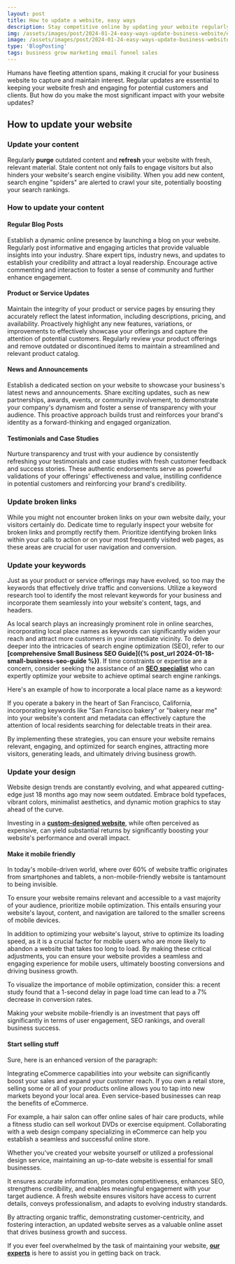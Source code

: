 ```yaml
---
layout: post
title: How to update a website, easy ways
description: Stay competitive online by updating your website regularly. Ensure user-friendliness and relevance with these simple yet impactful strategies.
img: /assets/images/post/2024-01-24-easy-ways-update-business-website/easy-ways-update-business-website.jpg
image: /assets/images/post/2024-01-24-easy-ways-update-business-website/easy-ways-update-business-website.jpg
type: 'BlogPosting'
tags: business grow marketing email funnel sales
---
```


Humans have fleeting attention spans, making it crucial for your business website to capture and maintain interest. Regular updates are essential to keeping your website fresh and engaging for potential customers and clients. But how do you make the most significant impact with your website updates?

## How to update your website
### Update your content
Regularly **purge** outdated content and **refresh** your website with fresh, relevant material. Stale content not only fails to engage visitors but also hinders your website's search engine visibility. When you add new content, search engine "spiders" are alerted to crawl your site, potentially boosting your search rankings.

### How to update your content
#### Regular Blog Posts
Establish a dynamic online presence by launching a blog on your website. Regularly post informative and engaging articles that provide valuable insights into your industry. Share expert tips, industry news, and updates to establish your credibility and attract a loyal readership. Encourage active commenting and interaction to foster a sense of community and further enhance engagement.

#### Product or Service Updates
Maintain the integrity of your product or service pages by ensuring they accurately reflect the latest information, including descriptions, pricing, and availability. Proactively highlight any new features, variations, or improvements to effectively showcase your offerings and capture the attention of potential customers. Regularly review your product offerings and remove outdated or discontinued items to maintain a streamlined and relevant product catalog.

#### News and Announcements
Establish a dedicated section on your website to showcase your business's latest news and announcements. Share exciting updates, such as new partnerships, awards, events, or community involvement, to demonstrate your company's dynamism and foster a sense of transparency with your audience. This proactive approach builds trust and reinforces your brand's identity as a forward-thinking and engaged organization.

#### Testimonials and Case Studies
Nurture transparency and trust with your audience by consistently refreshing your testimonials and case studies with fresh customer feedback and success stories. These authentic endorsements serve as powerful validations of your offerings' effectiveness and value, instilling confidence in potential customers and reinforcing your brand's credibility.

### Update broken links
While you might not encounter broken links on your own website daily, your visitors certainly do. Dedicate time to regularly inspect your website for broken links and promptly rectify them. Prioritize identifying broken links within your calls to action or on your most frequently visited web pages, as these areas are crucial for user navigation and conversion.

### Update your keywords
Just as your product or service offerings may have evolved, so too may the keywords that effectively drive traffic and conversions. Utilize a keyword research tool to identify the most relevant keywords for your business and incorporate them seamlessly into your website's content, tags, and headers.

As local search plays an increasingly prominent role in online searches, incorporating local place names as keywords can significantly widen your reach and attract more customers in your immediate vicinity. To delve deeper into the intricacies of search engine optimization (SEO), refer to our **[comprehensive Small Business SEO Guide]({% post_url 2024-01-18-small-business-seo-guide %})**. If time constraints or expertise are a concern, consider seeking the assistance of an **[SEO specialist](https://www.fiverr.com/officialtrento)** who can expertly optimize your website to achieve optimal search engine rankings.

Here's an example of how to incorporate a local place name as a keyword:

If you operate a bakery in the heart of San Francisco, California, incorporating keywords like "San Francisco bakery" or "bakery near me" into your website's content and metadata can effectively capture the attention of local residents searching for delectable treats in their area.

By implementing these strategies, you can ensure your website remains relevant, engaging, and optimized for search engines, attracting more visitors, generating leads, and ultimately driving business growth.

### Update your design
Website design trends are constantly evolving, and what appeared cutting-edge just 18 months ago may now seem outdated. Embrace bold typefaces, vibrant colors, minimalist aesthetics, and dynamic motion graphics to stay ahead of the curve. 

Investing in a **[custom-designed website](https://www.fiverr.com/officialtrento/design-redesign-develop-a-business-website-with-html-css)**, while often perceived as expensive, can yield substantial returns by significantly boosting your website's performance and overall impact.

#### Make it mobile friendly
In today's mobile-driven world, where over 60% of website traffic originates from smartphones and tablets, a non-mobile-friendly website is tantamount to being invisible.

To ensure your website remains relevant and accessible to a vast majority of your audience, prioritize mobile optimization. This entails ensuring your website's layout, content, and navigation are tailored to the smaller screens of mobile devices.

In addition to optimizing your website's layout, strive to optimize its loading speed, as it is a crucial factor for mobile users who are more likely to abandon a website that takes too long to load. By making these critical adjustments, you can ensure your website provides a seamless and engaging experience for mobile users, ultimately boosting conversions and driving business growth.

To visualize the importance of mobile optimization, consider this: a recent study found that a 1-second delay in page load time can lead to a 7% decrease in conversion rates.

Making your website mobile-friendly is an investment that pays off significantly in terms of user engagement, SEO rankings, and overall business success.

#### Start selling stuff
Sure, here is an enhanced version of the paragraph:

Integrating eCommerce capabilities into your website can significantly boost your sales and expand your customer reach. If you own a retail store, selling some or all of your products online allows you to tap into new markets beyond your local area. Even service-based businesses can reap the benefits of eCommerce. 

For example, a hair salon can offer online sales of hair care products, while a fitness studio can sell workout DVDs or exercise equipment. Collaborating with a web design company specializing in eCommerce can help you establish a seamless and successful online store.

Whether you've created your website yourself or utilized a professional design service, maintaining an up-to-date website is essential for small businesses. 

It ensures accurate information, promotes competitiveness, enhances SEO, strengthens credibility, and enables meaningful engagement with your target audience. A fresh website ensures visitors have access to current details, conveys professionalism, and adapts to evolving industry standards. 

By attracting organic traffic, demonstrating customer-centricity, and fostering interaction, an updated website serves as a valuable online asset that drives business growth and success. 

If you ever feel overwhelmed by the task of maintaining your website, **[our experts](https://www.fiverr.com/officialtrento)** is here to assist you in getting back on track.